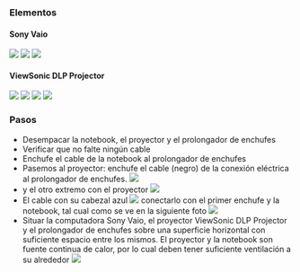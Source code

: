 ### Elementos
#### Sony Vaio
![](images/projector/IMG_1487.jpg)
![](images/projector/IMG_1488.jpg)
![](images/projector/IMG_1489.jpg)
#### ViewSonic DLP Projector
![](images/projector/IMG_1486.jpg)
![](images/projector/IMG_1485.jpg)
![](images/projector/IMG_1484.jpg)
![](images/projector/IMG_1478.jpg)
### Pasos
* Desempacar la notebook, el proyector y el prolongador de enchufes 
* Verificar que no falte ningún cable
* Enchufe el cable de la notebook al prolongador de enchufes
* Pasemos al proyector: enchufe el cable (negro) de la conexión eléctrica al prolongador de enchufes.
![](images/projector/IMG_1486.jpg)
* y el otro extremo con el proyector
![](images/projector/IMG_1478.jpg)
* El cable con su cabezal azul
![](images/projector/IMG_1485.jpg)
	conectarlo con el primer enchufe y la notebook, tal cual como se ve en la siguiente foto
![](images/projector/IMG_1481.jpg)
* Situar la computadora Sony Vaio, el proyector ViewSonic DLP Projector y el prolongador de enchufes sobre una superficie horizontal con suficiente espacio entre los mismos. El proyector y la notebook son fuente continua de calor, por lo cual deben tener suficiente ventilación a su alrededor
 ![](images/projector/IMG_1477.jpg)
